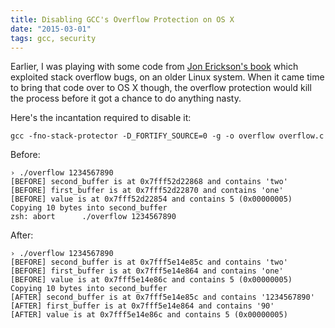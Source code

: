 ```yaml
---
title: Disabling GCC's Overflow Protection on OS X
date: "2015-03-01"
tags: gcc, security
---
```


Earlier, I was playing with some code from [Jon Erickson's book][1] which exploited stack overflow bugs, on an older Linux system. When it came time to bring that code over to OS X though, the overflow protection would kill the process before it got a chance to do anything nasty.

Here's the incantation required to disable it:

	gcc -fno-stack-protector -D_FORTIFY_SOURCE=0 -g -o overflow overflow.c

Before:

	› ./overflow 1234567890
	[BEFORE] second_buffer is at 0x7fff52d22868 and contains 'two'
	[BEFORE] first_buffer is at 0x7fff52d22870 and contains 'one'
	[BEFORE] value is at 0x7fff52d22854 and contains 5 (0x00000005)
	Copying 10 bytes into second_buffer
	zsh: abort      ./overflow 1234567890

After:

	› ./overflow 1234567890
	[BEFORE] second_buffer is at 0x7fff5e14e85c and contains 'two'
	[BEFORE] first_buffer is at 0x7fff5e14e864 and contains 'one'
	[BEFORE] value is at 0x7fff5e14e86c and contains 5 (0x00000005)
	Copying 10 bytes into second_buffer
	[AFTER] second_buffer is at 0x7fff5e14e85c and contains '1234567890'
	[AFTER] first_buffer is at 0x7fff5e14e864 and contains '90'
	[AFTER] value is at 0x7fff5e14e86c and contains 5 (0x00000005)

[1]:	http://www.nostarch.com/hacking2.htm
